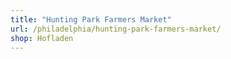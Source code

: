 ```yaml
---
title: "Hunting Park Farmers Market"
url: /philadelphia/hunting-park-farmers-market/
shop: Hofladen
---
```

